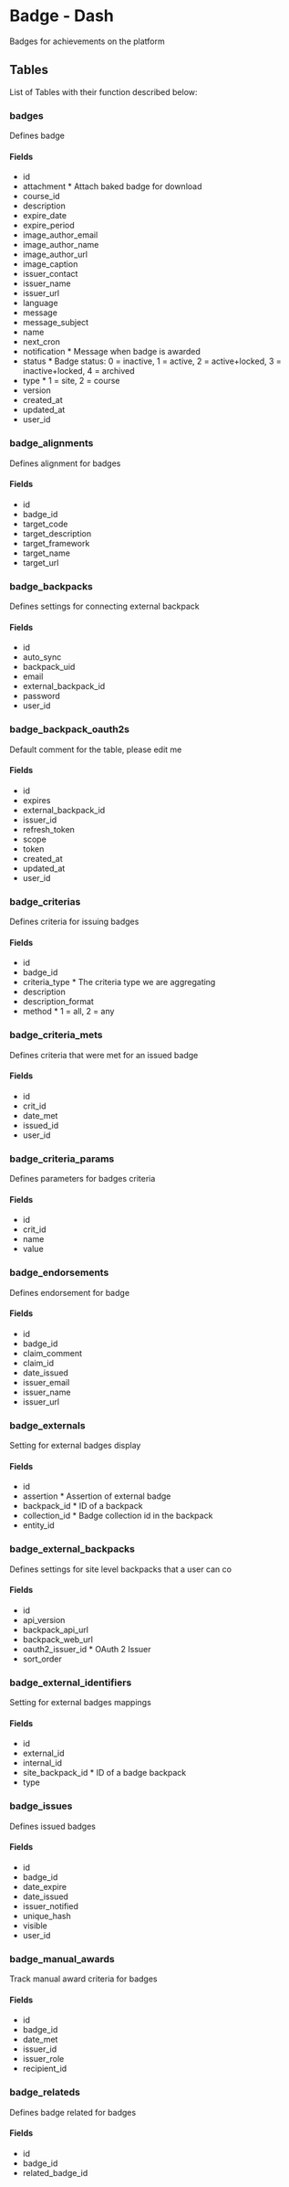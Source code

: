 # Badge - Dash

Badges for achievements on the platform

## Tables

List of Tables with their function described below:

### badges

Defines badge

#### Fields

- id
- attachment \* Attach baked badge for download
- course_id
- description
- expire_date
- expire_period
- image_author_email
- image_author_name
- image_author_url
- image_caption
- issuer_contact
- issuer_name
- issuer_url
- language
- message
- message_subject
- name
- next_cron
- notification \* Message when badge is awarded
- status \* Badge status: 0 = inactive, 1 = active, 2 = active+locked, 3 = inactive+locked, 4 = archived
- type \* 1 = site, 2 = course
- version
- created_at
- updated_at
- user_id

### badge_alignments

Defines alignment for badges

#### Fields

- id
- badge_id
- target_code
- target_description
- target_framework
- target_name
- target_url

### badge_backpacks

Defines settings for connecting external backpack

#### Fields

- id
- auto_sync
- backpack_uid
- email
- external_backpack_id
- password
- user_id

### badge_backpack_oauth2s

Default comment for the table, please edit me

#### Fields

- id
- expires
- external_backpack_id
- issuer_id
- refresh_token
- scope
- token
- created_at
- updated_at
- user_id

### badge_criterias

Defines criteria for issuing badges

#### Fields

- id
- badge_id
- criteria_type \* The criteria type we are aggregating
- description
- description_format
- method \* 1 = all, 2 = any

### badge_criteria_mets

Defines criteria that were met for an issued badge

#### Fields

- id
- crit_id
- date_met
- issued_id
- user_id

### badge_criteria_params

Defines parameters for badges criteria

#### Fields

- id
- crit_id
- name
- value

### badge_endorsements

Defines endorsement for badge

#### Fields

- id
- badge_id
- claim_comment
- claim_id
- date_issued
- issuer_email
- issuer_name
- issuer_url

### badge_externals

Setting for external badges display

#### Fields

- id
- assertion \* Assertion of external badge
- backpack_id \* ID of a backpack
- collection_id \* Badge collection id in the backpack
- entity_id

### badge_external_backpacks

Defines settings for site level backpacks that a user can co

#### Fields

- id
- api_version
- backpack_api_url
- backpack_web_url
- oauth2_issuer_id \* OAuth 2 Issuer
- sort_order

### badge_external_identifiers

Setting for external badges mappings

#### Fields

- id
- external_id
- internal_id
- site_backpack_id \* ID of a badge backpack
- type

### badge_issues

Defines issued badges

#### Fields

- id
- badge_id
- date_expire
- date_issued
- issuer_notified
- unique_hash
- visible
- user_id

### badge_manual_awards

Track manual award criteria for badges

#### Fields

- id
- badge_id
- date_met
- issuer_id
- issuer_role
- recipient_id

### badge_relateds

Defines badge related for badges

#### Fields

- id
- badge_id
- related_badge_id
